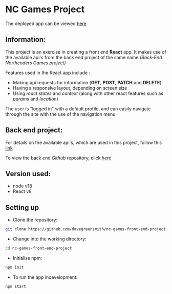 # NC Games Project

The deployed app can be viewed [here](https://davegreensmith.netlify.app)

## Information:

This project is an exercise in creating a front end **React** app. It makes use of the available api's from the back end project of the same name _(Back-End Northcoders Games project)_

Features used in the React app include :

- Making api requests for information (**GET**, **POST**, **PATCH** and **DELETE**)
- Having a responsive layout, depending on screen size
- Using _react states_ and _context_ (along with other react features such as _params_ and _location_)

The user is "logged in" with a default profile, and can easily navigate through the site with the use of the navigation menu

## Back end project:

For details on the available api's, which are used in this project, follow this [link](https://nc-games-dg.herokuapp.com/api/)

To view the back end _Github_ repository, click [here](https://github.com/davegreensmith/be-nc-games-project)

## Version used:

- node v18
- React v8

## Setting up

- Clone the repository:

```bash
git clone https://github.com/davegreensmith/nc-games-front-end-project.git
```

- Change into the working directory:

```bash
cd nc-games-front-end-project
```

- Initialise npm:

```bash
npm init
```

- To run the app indevelopment:

```bash
npm start
```

